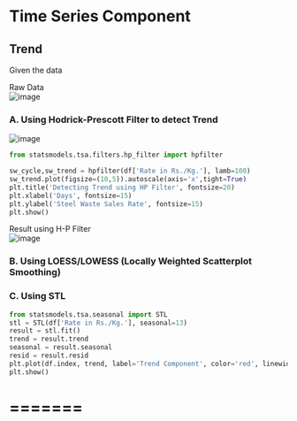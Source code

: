 # Time Series Component

## Trend

Given the data

Raw Data <br/>
![image](https://github.com/user-attachments/assets/2e62860c-cb38-4c9f-8e9a-0efd5a85f71b)

### A. Using Hodrick-Prescott Filter to detect Trend

![image](https://github.com/user-attachments/assets/d12fb31f-eb24-4feb-926f-0d0fb0fa4117)

```python
from statsmodels.tsa.filters.hp_filter import hpfilter

sw_cycle,sw_trend = hpfilter(df['Rate in Rs./Kg.'], lamb=100)
sw_trend.plot(figsize=(10,5)).autoscale(axis='x',tight=True) 
plt.title('Detecting Trend using HP Filter', fontsize=20)
plt.xlabel('Days', fontsize=15)
plt.ylabel('Steel Waste Sales Rate', fontsize=15)
plt.show()

```

Result using H-P Filter <br/>
![image](https://github.com/user-attachments/assets/1803aee2-6c88-4d51-a224-cb6f49953747)


### B. Using LOESS/LOWESS (Locally Weighted Scatterplot Smoothing)

### C. Using STL

```python
from statsmodels.tsa.seasonal import STL
stl = STL(df['Rate in Rs./Kg.'], seasonal=13)
result = stl.fit()
trend = result.trend
seasonal = result.seasonal
resid = result.resid
plt.plot(df.index, trend, label='Trend Component', color='red', linewidth=2)
plt.show()
```

=======
=======



